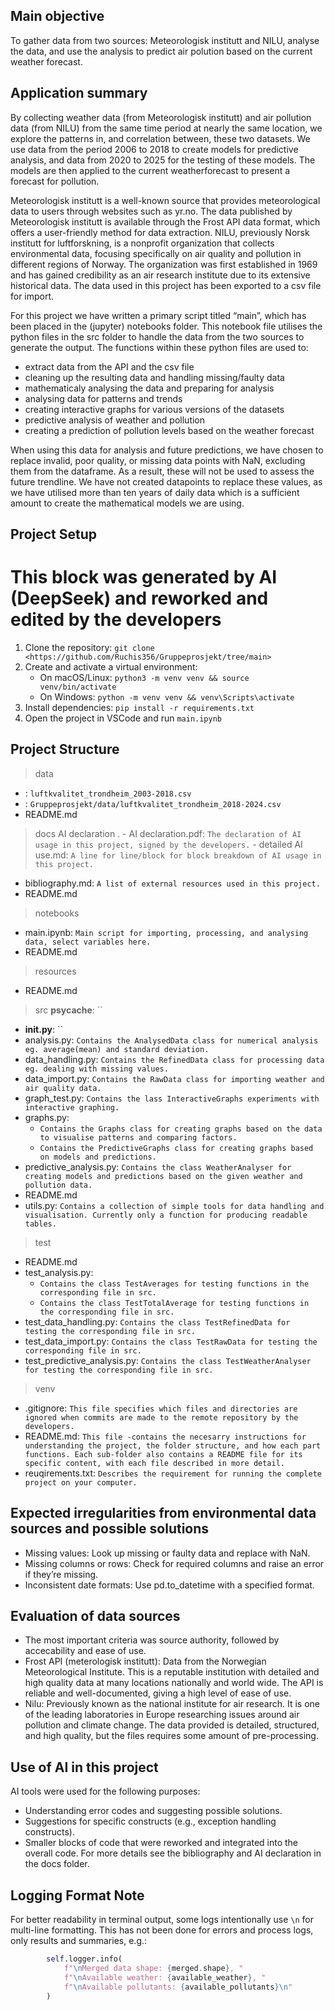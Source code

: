 ## Main objective
To gather data from two sources: Meteorologisk institutt and NILU, analyse the data, and use the analysis to predict air polution based on the current weather forecast. 

## Application summary
By collecting weather data (from Meteorologisk institutt) and air pollution data (from NILU) from the same time period at nearly the same location, we explore the patterns in, and correlation between, these two datasets. We use data from the period 2006 to 2018 to create models for predictive analysis, and data from 2020 to 2025 for the testing of these models. The models are then applied to the current weatherforecast to present a forecast for pollution. 

Meteorologisk institutt is a well-known source that provides meteorological data to users through websites such as yr.no. The data published by Meteorologisk institutt is available through the Frost API data format, which offers a user-friendly method for data extraction. NILU, previously Norsk institutt for luftforskning, is a nonprofit organization that collects environmental data, focusing specifically on air quality and pollution in different regions of Norway. The organization was first established in 1969 and has gained credibility as an air research institute due to its extensive historical data. The data used in this project has been exported to a csv file for import. 

For this project we have written a primary script titled “main”, which has been placed in the (jupyter) notebooks folder. This notebook file utilises the python files in the src folder to handle the data from the two sources to generate the output. The functions within these python files are used to: 
- extract data from the API and the csv file
- cleaning up the resulting data and handling missing/faulty data
- mathematicaly analysing the data and preparing for analysis
- analysing data for patterns and trends
- creating interactive graphs for various versions of the datasets
- predictive analysis of weather and pollution
- creating a prediction of pollution levels based on the weather forecast

When using this data for analysis and future predictions, we have chosen to replace invalid, poor quality, or missing data points with NaN, excluding them from the dataframe. As a result, these will not be used to assess the future trendline. We have not created datapoints to replace these values, as we have utilised more than ten years of daily data which is a sufficient amount to create the mathematical models we are using. 

## Project Setup  
   # This block was generated by AI (DeepSeek) and reworked and edited by the developers
1. Clone the repository: `git clone <https://github.com/Ruchis356/Gruppeprosjekt/tree/main>`
2. Create and activate a virtual environment:
   - On macOS/Linux: `python3 -m venv venv && source venv/bin/activate`
   - On Windows: `python -m venv venv && venv\Scripts\activate`
3. Install dependencies: `pip install -r requirements.txt`
4. Open the project in VSCode and run `main.ipynb`

## Project Structure
> data
   - : `luftkvalitet_trondheim_2003-2018.csv`
   - : `Gruppeprosjekt/data/luftkvalitet_trondheim_2018-2024.csv`
   - README.md
> docs
   > AI declaration 
   .  - AI declaration.pdf: `The declaration of AI usage in this project, signed by the developers.`
      - detailed AI use.md:  `A line for line/block for block breakdown of AI usage in this project.` 
   - bibliography.md: `A list of external resources used in this project.`
   - README.md
> notebooks
   - main.ipynb: `Main script for importing, processing, and analysing data, select variables here.`
   - README.md
> resources
   - README.md
> src
   > __psycache__: ``
   - __init.py__: ``
   - analysis.py: `Contains the AnalysedData class for numerical analysis eg. average(mean) and standard deviation.`
   - data_handling.py: `Contains the RefinedData class for processing data eg. dealing with missing values.`
   - data_import.py: `Contains the RawData class for importing weather and air quality data.`
   - graph_test.py: `Contains the lass InteractiveGraphs experiments with interactive graphing.`
   - graphs.py: 
      - `Contains the Graphs class for creating graphs based on the data to visualise patterns and comparing factors.`
      - `Contains the PredictiveGraphs class for creating graphs based on models and predictions.`
   - predictive_analysis.py: `Contains the class WeatherAnalyser for creating models and predictions based on the given weather and pollution data.`
   - README.md
   - utils.py: `Contains a collection of simple tools for data handling and visualisation. Currently only a function for producing readable tables.`
> test
   - README.md
   - test_analysis.py: 
      - `Contains the class TestAverages for testing functions in the corresponding file in src.`
      - `Contains the class TestTotalAverage for testing functions in the corresponding file in src.`
   - test_data_handling.py: `Contains the class TestRefinedData for testing the corresponding file in src.`
   - test_data_import.py: `Contains the class TestRawData for testing the corresponding file in src.`
   - test_predictive_analysis.py: `Contains the class TestWeatherAnalyser for testing the corresponding file in src.`
> venv
- .gitignore: `This file specifies which files and directories are ignored when commits are made to the remote repository by the developers.`
- README.md: `This file -contains the necesarry instructions for understanding the project, the folder structure, and how each part functions. Each sub-folder also contains a README file for its specific content, with each file described in more detail.`
- reuqirements.txt: `Describes the requirement for running the complete project on your computer.`

## Expected irregularities from environmental data sources and possible solutions
- Missing values: Look up missing or faulty data and replace with NaN. 
- Missing columns or rows: Check for required columns and raise an error if they’re missing.
- Inconsistent date formats: Use pd.to_datetime with a specified format.

## Evaluation of data sources
- The most important criteria was source authority, followed by accecability and ease of use. 
- Frost API (meterologisk institutt): Data from the Norwegian Meteorological Institute. This is a reputable institution with detailed and high quality data at many locations nationally and world wide. The API is reliable and well-documented, giving a high level of ease of use.
- Nilu: Previously known as the national institute for air research. It is one of the leading laboratories in Europe researching issues around air pollution and climate change. The data provided is detailed, structured, and high quality, but the files requires some amount of pre-processing.

## Use of AI in this project
AI tools were used for the following purposes:
- Understanding error codes and suggesting possible solutions.
- Suggestions for specific constructs (e.g., exception handling constructs).
- Smaller blocks of code that were reworked and integrated into the overall code.
For more details see the bibliography and AI declaration in the docs folder.

## Logging Format Note  
For better readability in terminal output, some logs intentionally use `\n` for multi-line formatting.
This has not been done for errors and process logs, only results and summaries, e.g.:  
```python
        self.logger.info(
            f"\nMerged data shape: {merged.shape}, "
            f"\nAvailable weather: {available_weather}, "
            f"\nAvailable pollutants: {available_pollutants}\n"
        )